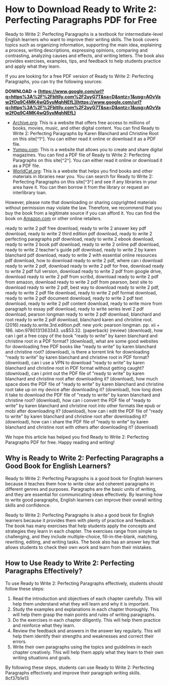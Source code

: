 # How to Download Ready to Write 2: Perfecting Paragraphs PDF for Free
 
Ready to Write 2: Perfecting Paragraphs is a textbook for intermediate-level English learners who want to improve their writing skills. The book covers topics such as organizing information, supporting the main idea, explaining a process, writing descriptions, expressing opinions, comparing and contrasting, analyzing causes and effects, and writing letters. The book also provides exercises, examples, tips, and feedback to help students practice and apply what they learn.
 
If you are looking for a free PDF version of Ready to Write 2: Perfecting Paragraphs, you can try the following sources:
 
**DOWNLOAD → [https://www.google.com/url?q=https%3A%2F%2Fbltlly.com%2F2uyG7T&sa=D&sntz=1&usg=AOvVaw2fOq9C4MK4wQ5ysMqhNEfL](https://www.google.com/url?q=https%3A%2F%2Fbltlly.com%2F2uyG7T&sa=D&sntz=1&usg=AOvVaw2fOq9C4MK4wQ5ysMqhNEfL)**


 
- [Archive.org](https://archive.org/details/readytowrite2per0000blan): This is a website that offers free access to millions of books, movies, music, and other digital content. You can find Ready to Write 2: Perfecting Paragraphs by Karen Blanchard and Christine Root on this site[^1^]. You can either read it online or download it as a PDF file.
- [Yumpu.com](https://www.yumpu.com/en/document/view/64762744/download-pdf-ready-to-write-2-perfecting-paragraphs-4th-edition-full-pdf): This is a website that allows you to create and share digital magazines. You can find a PDF file of Ready to Write 2: Perfecting Paragraphs on this site[^2^]. You can either read it online or download it as a PDF file.
- [WorldCat.org](https://www.worldcat.org/title/Ready-to-write.-2-Perfecting-paragraphs-:-answer-key/oclc/612230584): This is a website that helps you find books and other materials in libraries near you. You can search for Ready to Write 2: Perfecting Paragraphs on this site[^3^] and see if any libraries in your area have it. You can then borrow it from the library or request an interlibrary loan.

However, please note that downloading or sharing copyrighted materials without permission may violate the law. Therefore, we recommend that you buy the book from a legitimate source if you can afford it. You can find the book on [Amazon.com](https://www.amazon.com/Ready-Write-Perfecting-Paragraphs-Edition/dp/0131363328) or other online retailers.
 
ready to write 2 pdf free download,  ready to write 2 answer key pdf download,  ready to write 2 third edition pdf download,  ready to write 2 perfecting paragraphs pdf download,  ready to write 2 ebook download,  ready to write 2 book pdf download,  ready to write 2 online pdf download,  ready to write 2 teacher's guide pdf download,  ready to write 2 by karen blanchard pdf download,  ready to write 2 with essential online resources pdf download,  how to download ready to write 2 pdf,  where can i download ready to write 2 pdf,  download ready to write 2 pdf for free,  download ready to write 2 pdf full version,  download ready to write 2 pdf from google drive,  download ready to write 2 pdf from scribd,  download ready to write 2 pdf from amazon,  download ready to write 2 pdf from pearson,  best site to download ready to write 2 pdf,  best way to download ready to write 2 pdf,  ready to write 2 pdf file download,  ready to write 2 pdf format download,  ready to write 2 pdf document download,  ready to write 2 pdf text download,  ready to write 2 pdf content download,  ready to write more from paragraph to essay pdf download,  ready to write series level 2 pdf download,  pearson longman ready to write 2 pdf download,  blanchard and root ready to write 2 pdf download,  blanchard karen and christine root. (2016).ready.to.write.3rd.edition.pdf. new york: pearson longman. pp. xii + 186. isbn:9780131363343. us$53.32. (paperback) (review) (download),  how can i get a free copy of the book "ready to write" by karen blanchard and christine root in a PDF format? (download),  what are some good websites for downloading free PDF books like "ready to write" by karen blanchard and christine root? (download),  is there a torrent link for downloading "ready to write" by karen blanchard and christine root in PDF format? (download),  can i use a VPN to download "ready to write" by karen blanchard and christine root in PDF format without getting caught? (download),  can i print out the PDF file of "ready to write" by karen blanchard and christine root after downloading it? (download),  how much space does the PDF file of "ready to write" by karen blanchard and christine root take up on my device after downloading it? (download),  how long does it take to download the PDF file of "ready to write" by karen blanchard and christine root? (download),  how can i convert the PDF file of "ready to write" by karen blanchard and christine root into other formats like epub or mobi after downloading it? (download),  how can i edit the PDF file of "ready to write" by karen blanchard and christine root after downloading it? (download),  how can i share the PDF file of "ready to write" by karen blanchard and christine root with others after downloading it? (download)
 
We hope this article has helped you find Ready to Write 2: Perfecting Paragraphs PDF for free. Happy reading and writing!
  
## Why is Ready to Write 2: Perfecting Paragraphs a Good Book for English Learners?
 
Ready to Write 2: Perfecting Paragraphs is a good book for English learners because it teaches them how to write clear and coherent paragraphs in different genres and purposes. Paragraphs are the basic units of writing, and they are essential for communicating ideas effectively. By learning how to write good paragraphs, English learners can improve their overall writing skills and confidence.
 
Ready to Write 2: Perfecting Paragraphs is also a good book for English learners because it provides them with plenty of practice and feedback. The book has many exercises that help students apply the concepts and strategies they learn in each chapter. The exercises range from simple to challenging, and they include multiple-choice, fill-in-the-blank, matching, rewriting, editing, and writing tasks. The book also has an answer key that allows students to check their own work and learn from their mistakes.
  
## How to Use Ready to Write 2: Perfecting Paragraphs Effectively?
 
To use Ready to Write 2: Perfecting Paragraphs effectively, students should follow these steps:

1. Read the introduction and objectives of each chapter carefully. This will help them understand what they will learn and why it is important.
2. Study the examples and explanations in each chapter thoroughly. This will help them grasp the main points and rules of writing paragraphs.
3. Do the exercises in each chapter diligently. This will help them practice and reinforce what they learn.
4. Review the feedback and answers in the answer key regularly. This will help them identify their strengths and weaknesses and correct their errors.
5. Write their own paragraphs using the topics and guidelines in each chapter creatively. This will help them apply what they learn to their own writing situations and goals.

By following these steps, students can use Ready to Write 2: Perfecting Paragraphs effectively and improve their paragraph writing skills.
 8cf37b1e13
 
